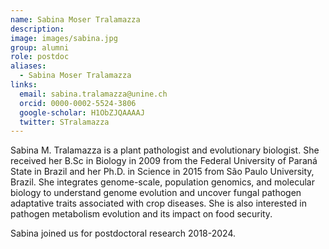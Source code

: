 ```yaml
---
name: Sabina Moser Tralamazza
description: 
image: images/sabina.jpg
group: alumni
role: postdoc
aliases:
  - Sabina Moser Tralamazza
links:
  email: sabina.tralamazza@unine.ch
  orcid: 0000-0002-5524-3806
  google-scholar: H1ObZJQAAAAJ
  twitter: STralamazza
---
```


Sabina M. Tralamazza is a plant pathologist and evolutionary biologist. She received her B.Sc in Biology in 2009 from the Federal University of Paraná State in Brazil and her Ph.D. in Science in 2015 from São Paulo University, Brazil. She integrates genome-scale, population genomics, and molecular biology to understand genome evolution and uncover fungal pathogen adaptative traits associated with crop diseases. She is also interested in pathogen metabolism evolution and its impact on food security.

Sabina joined us for postdoctoral research 2018-2024.